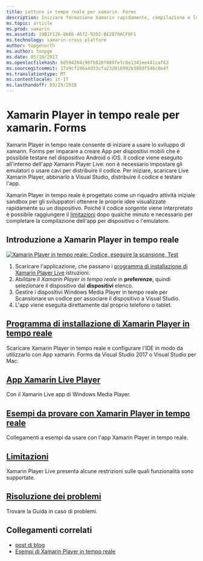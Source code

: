 ```yaml
---
title: Lettore in tempo reale per xamarin. Forms
description: Iniziare formazione Xamarin rapidamente, compilazione e le applicazioni in esecuzione nel dispositivo Android o iOS.
ms.topic: article
ms.prod: xamarin
ms.assetid: 19B1F126-866E-4672-92D2-BE2B70ACF0F1
ms.technology: xamarin-cross-platform
author: topgenorth
ms.author: toopge
ms.date: 05/10/2017
ms.openlocfilehash: bd594204c90fb020f089fefc0e1341ee441caf63
ms.sourcegitcommit: 17a9cf246a4d33cfa232016992b308df540c8e4f
ms.translationtype: MT
ms.contentlocale: it-IT
ms.lasthandoff: 03/29/2018
---
```

# <a name="xamarin-live-player-for-xamarinforms"></a>Xamarin Player in tempo reale per xamarin. Forms

Xamarin Player in tempo reale consente di iniziare a usare lo sviluppo di xamarin. Forms per imparare a creare App per dispositivi mobili che è possibile testare nel dispositivo Android o iOS. Il codice viene eseguito all'interno dell'app Xamarin Player Live: non è necessario impostare gli emulatori o usare cavi per distribuire il codice. Per iniziare, scaricare Live Xamarin Player, abbinarlo a Visual Studio, distribuire il codice e testare l'app. 

Xamarin Player in tempo reale è progettato come un riquadro attività iniziale sandbox per gli sviluppatori ottenere le proprie idee visualizzate rapidamente su un dispositivo. Poiché il codice sorgente viene interpretato è possibile raggiungere il [limitazioni](limitations.md) dopo qualche minuto e necessario per completare la compilazione dell'app per dispositivo o l'emulatore.

## <a name="get-started-with-xamarin-live-player"></a>Introduzione a Xamarin Player in tempo reale

[![Xamarin Player in tempo reale: Codice, eseguire la scansione, Test](images/xamarin-live.png)](images/xamarin-live-sml.png#lightbox)

1. Scaricare l'applicazione, che passano i [programma di installazione di Xamarin Player Live](install.md) istruzioni.
2. Abilitare il *Xamarin Player in tempo reale* in **preferenze**, quindi selezionare il dispositivo dal **dispositivi** elenco.
2. Gestire i dispositivi Windows Media Player in tempo reale per Scansionare un codice per associare il dispositivo a Visual Studio.
3. L'app viene eseguita direttamente dal proprio telefono o tablet.

## <a name="xamarin-live-player-setupinstallmd"></a>[Programma di installazione di Xamarin Player in tempo reale](install.md)

Scaricare Xamarin Player in tempo reale e configurare l'IDE in modo da utilizzarlo con App xamarin. Forms da Visual Studio 2017 o Visual Studio per Mac. 

## <a name="xamarin-live-player-appplayermd"></a>[App Xamarin Live Player](player.md)

Con il Xamarin Live app di Windows Media Player.

## <a name="samples-to-try-with-xamarin-live-playersamplesmd"></a>[Esempi da provare con Xamarin Player in tempo reale](samples.md)

Collegamenti a esempi da usare con l'app Xamarin Player in tempo reale.

## <a name="limitationslimitationsmd"></a>[Limitazioni](limitations.md)

Xamarin Player Live presenta alcune restrizioni sulle quali funzionalità sono supportate.

## <a name="troubleshootingtroubleshootingmd"></a>[Risoluzione dei problemi](troubleshooting.md)

Trovare la Guida in caso di problemi.


## <a name="related-links"></a>Collegamenti correlati

- [post di blog](https://blog.xamarin.com/live-player/)
- [Esempi di Xamarin Player in tempo reale](https://developer.xamarin.com/samples/xamarin-live-player/all/)
